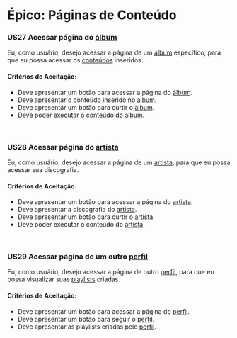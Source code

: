 # Épico: Páginas de Conteúdo
<div class="line"></div>


### US27 Acessar página do [álbum](/modelagem/lexico#album)

Eu,  como usuário, desejo acessar a página de um [álbum](/modelagem/lexico#album) específico, para que eu possa acessar os [conteúdos](/modelagem/lexico#conteudo) inseridos.

#### Critérios de Aceitação:
- Deve apresentar um botão para acessar a página do [álbum](/modelagem/lexico#album).
- Deve apresentar o conteúdo inserido no [álbum](/modelagem/lexico#album).
- Deve apresentar um botão para curtir o [álbum](/modelagem/lexico#album).
- Deve poder executar o conteúdo do [álbum](/modelagem/lexico#album).

<br>

### US28 Acessar página do [artista](/modelagem/lexico#artista)

Eu,  como usuário, desejo acessar a página de um [artista](/modelagem/lexico#artista), para que eu possa acessar sua discografia.

#### Critérios de Aceitação:
- Deve apresentar um botão para acessar a página do [artista](/modelagem/lexico#artista).
- Deve apresentar a discografia do [artista](/modelagem/lexico#artista).
- Deve apresentar um botão para curtir o [artista](/modelagem/lexico#artista).
- Deve poder executar o conteúdo do [artista](/modelagem/lexico#artista).

<br>

### US29 Acessar página de um outro [perfil](/modelagem/lexico#perfil)

Eu,  como usuário, desejo acessar a página de outro [perfil](/modelagem/lexico#perfil), para que eu possa visualizar suas [playlists](/modelagem/lexico#playlist) criadas.

#### Critérios de Aceitação:
- Deve apresentar um botão para acessar a página do [perfil](/modelagem/lexico#perfil).
- Deve apresentar um botão para seguir o [perfil](/modelagem/lexico#perfil).
- Deve apresentar as playlists criadas pelo [perfil](/modelagem/lexico#perfil).

<br>
